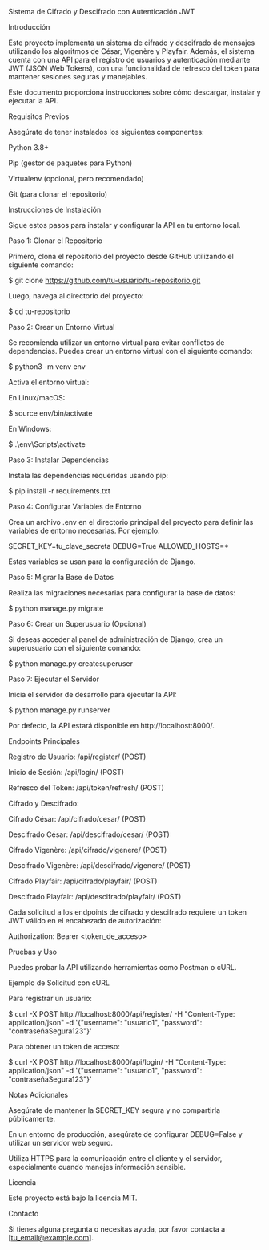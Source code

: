 Sistema de Cifrado y Descifrado con Autenticación JWT

Introducción

Este proyecto implementa un sistema de cifrado y descifrado de mensajes utilizando los algoritmos de César, Vigenère y Playfair. Además, el sistema cuenta con una API para el registro de usuarios y autenticación mediante JWT (JSON Web Tokens), con una funcionalidad de refresco del token para mantener sesiones seguras y manejables.

Este documento proporciona instrucciones sobre cómo descargar, instalar y ejecutar la API.

Requisitos Previos

Asegúrate de tener instalados los siguientes componentes:

Python 3.8+

Pip (gestor de paquetes para Python)

Virtualenv (opcional, pero recomendado)

Git (para clonar el repositorio)

Instrucciones de Instalación

Sigue estos pasos para instalar y configurar la API en tu entorno local.

Paso 1: Clonar el Repositorio

Primero, clona el repositorio del proyecto desde GitHub utilizando el siguiente comando:

$ git clone https://github.com/tu-usuario/tu-repositorio.git

Luego, navega al directorio del proyecto:

$ cd tu-repositorio

Paso 2: Crear un Entorno Virtual

Se recomienda utilizar un entorno virtual para evitar conflictos de dependencias. Puedes crear un entorno virtual con el siguiente comando:

$ python3 -m venv env

Activa el entorno virtual:

En Linux/macOS:

$ source env/bin/activate

En Windows:

$ .\env\Scripts\activate

Paso 3: Instalar Dependencias

Instala las dependencias requeridas usando pip:

$ pip install -r requirements.txt

Paso 4: Configurar Variables de Entorno

Crea un archivo .env en el directorio principal del proyecto para definir las variables de entorno necesarias. Por ejemplo:

SECRET_KEY=tu_clave_secreta
DEBUG=True
ALLOWED_HOSTS=*

Estas variables se usan para la configuración de Django.

Paso 5: Migrar la Base de Datos

Realiza las migraciones necesarias para configurar la base de datos:

$ python manage.py migrate

Paso 6: Crear un Superusuario (Opcional)

Si deseas acceder al panel de administración de Django, crea un superusuario con el siguiente comando:

$ python manage.py createsuperuser

Paso 7: Ejecutar el Servidor

Inicia el servidor de desarrollo para ejecutar la API:

$ python manage.py runserver

Por defecto, la API estará disponible en http://localhost:8000/.

Endpoints Principales

Registro de Usuario: /api/register/ (POST)

Inicio de Sesión: /api/login/ (POST)

Refresco del Token: /api/token/refresh/ (POST)

Cifrado y Descifrado:

Cifrado César: /api/cifrado/cesar/ (POST)

Descifrado César: /api/descifrado/cesar/ (POST)

Cifrado Vigenère: /api/cifrado/vigenere/ (POST)

Descifrado Vigenère: /api/descifrado/vigenere/ (POST)

Cifrado Playfair: /api/cifrado/playfair/ (POST)

Descifrado Playfair: /api/descifrado/playfair/ (POST)

Cada solicitud a los endpoints de cifrado y descifrado requiere un token JWT válido en el encabezado de autorización:

Authorization: Bearer <token_de_acceso>

Pruebas y Uso

Puedes probar la API utilizando herramientas como Postman o cURL.

Ejemplo de Solicitud con cURL

Para registrar un usuario:

$ curl -X POST http://localhost:8000/api/register/ -H "Content-Type: application/json" -d '{"username": "usuario1", "password": "contraseñaSegura123"}'

Para obtener un token de acceso:

$ curl -X POST http://localhost:8000/api/login/ -H "Content-Type: application/json" -d '{"username": "usuario1", "password": "contraseñaSegura123"}'

Notas Adicionales

Asegúrate de mantener la SECRET_KEY segura y no compartirla públicamente.

En un entorno de producción, asegúrate de configurar DEBUG=False y utilizar un servidor web seguro.

Utiliza HTTPS para la comunicación entre el cliente y el servidor, especialmente cuando manejes información sensible.

Licencia

Este proyecto está bajo la licencia MIT.

Contacto

Si tienes alguna pregunta o necesitas ayuda, por favor contacta a [tu_email@example.com].

